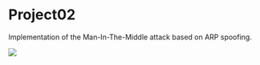 # Project02

Implementation of the Man-In-The-Middle attack based on ARP spoofing.

<img src="https://i.imgur.com/rhzBqZI.png">
